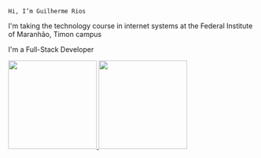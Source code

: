 `Hi, I’m Guilherme Rios`

I'm taking the technology course in internet systems at the Federal Institute of Maranhão, Timon campus

I'm a Full-Stack Developer

<div>
  <a href="https://github.com/Guilhermeprog3">
  <img height="180em" src="https://github-readme-stats.vercel.app/api?username=Guilhermeprog3&show_icons=true&theme=dark"/>
  <img height="180em" src="https://github-readme-stats.vercel.app/api/top-langs/?username=Guilhermeprog3&layout=donut&theme=dark"/>
</div>

<!--
**Guilhermeprog3/Guilhermeprog3** is a ✨ _special_ ✨ repository because its `README.md` (this file) appears on your GitHub profile.

Here are some ideas to get you started:

- 🔭 Sou um Desenvolvedor Full-Stack ...
-->
